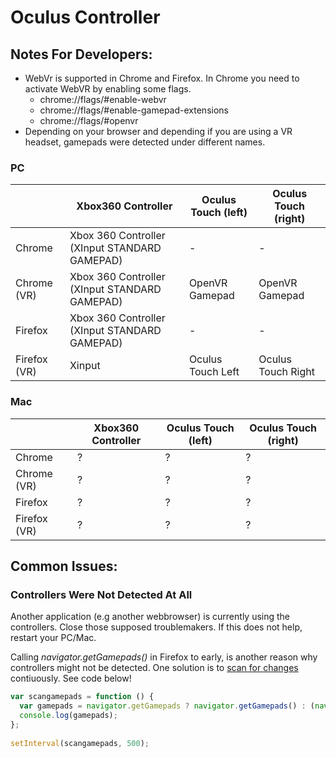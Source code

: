 # Oculus Controller

## Notes For Developers:
- WebVr is supported in Chrome and Firefox. In Chrome you need to activate WebVR by enabling some flags.
  - chrome://flags/#enable-webvr
  - chrome://flags/#enable-gamepad-extensions
  - chrome://flags/#openvr
- Depending on your browser and depending if you are using a VR headset, gamepads were detected under different names.

### PC

|             | Xbox360 Controller                            | Oculus Touch (left) | Oculus Touch (right) |
|-------------|-----------------------------------------------|---------------------|----------------------|
| Chrome      | Xbox 360 Controller (XInput STANDARD GAMEPAD) | -                   | -                    |
| Chrome (VR) | Xbox 360 Controller (XInput STANDARD GAMEPAD) | OpenVR Gamepad      | OpenVR Gamepad       |
| Firefox     | Xbox 360 Controller (XInput STANDARD GAMEPAD) | -                   | -                    |
| Firefox (VR)| Xinput                                        | Oculus Touch Left   | Oculus Touch Right   |

### Mac

|             | Xbox360 Controller                            | Oculus Touch (left) | Oculus Touch (right) |
|-------------|-----------------------------------------------|---------------------|----------------------|
| Chrome      | ?                                             | ?                   | ?                    |
| Chrome (VR) | ?                                             | ?                   | ?                    |
| Firefox     | ?                                             | ?                   | ?                    |
| Firefox (VR)| ?                                             | ?                   | ?                    |

## Common Issues:

### Controllers Were Not Detected At All
Another application (e.g another webbrowser) is currently using the controllers. Close those supposed troublemakers. If this does not help, restart your PC/Mac.

Calling *navigator.getGamepads()* in Firefox to early, is  another reason why controllers might not be detected. One solution is to [scan for changes](https://developer.mozilla.org/en-US/docs/Web/API/Gamepad_API/Using_the_Gamepad_API) contiuously. See code below! 
```javascript
var scangamepads = function () {
  var gamepads = navigator.getGamepads ? navigator.getGamepads() : (navigator.webkitGetGamepads ? navigator.webkitGetGamepads : []);
  console.log(gamepads);
};
    
setInterval(scangamepads, 500);
```



